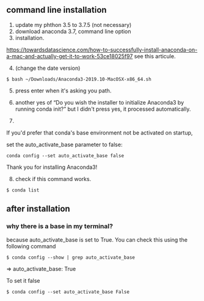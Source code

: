 ## command line installation

1. update my phthon 3.5 to 3.7.5 (not necessary)
2. download anaconda 3.7, command line option
3. installation.

https://towardsdatascience.com/how-to-successfully-install-anaconda-on-a-mac-and-actually-get-it-to-work-53ce18025f97
see this articule.

4. (change the date version)
```
$ bash ~/Downloads/Anaconda3-2019.10-MacOSX-x86_64.sh
```
5. press enter when it's asking you path.

6. another yes of “Do you wish the installer to initialize Anaconda3 by running conda init?”
but I didn't press yes, it processed automatically.

7.
If you'd prefer that conda's base environment not be activated on startup, 
   
   set the auto_activate_base parameter to false: 
```
conda config --set auto_activate_base false
```
Thank you for installing Anaconda3!

8. check if this command works.
```
$ conda list
```

## after installation

### why there is a base in my terminal?

because auto_activate_base is set to True. 
You can check this using the following command
```
$ conda config --show | grep auto_activate_base
```
=> auto_activate_base: True

To set it false
```
$ conda config --set auto_activate_base False
```

